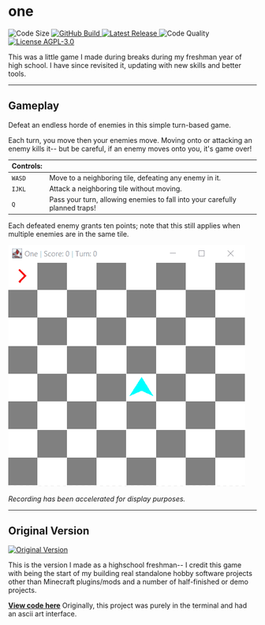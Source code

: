 # one

![Code Size](https://img.shields.io/github/languages/code-size/2kai2kai2/one?logo=github)
[
![GitHub Build](https://img.shields.io/github/workflow/status/2kai2kai2/one/build_release?logo=github)
](https://github.com/2kai2kai2/one/actions/workflows/build_release.yml)
[
![Latest Release](https://img.shields.io/github/v/release/2kai2kai2/one?display_name=tag&logo=github)
](https://github.com/2kai2kai2/one/releases/latest)
![Code Quality](https://img.shields.io/scrutinizer/quality/g/2kai2kai2/one?logo=scrutinizer&logoColor=white)
[
![License AGPL-3.0](https://img.shields.io/github/license/2kai2kai2/one?color=blue)
](https://github.com/2kai2kai2/one/blob/master/LICENSE)

This was a little game I made during breaks during my freshman year of high school. I have since revisited it, updating with new skills and better tools.

----

## Gameplay

Defeat an endless horde of enemies in this simple turn-based game.

Each turn, you move then your enemies move. Moving onto or attacking an enemy kills it-- but be careful, if an enemy moves onto you, it's game over!


| Controls: |        |
| --------- | ------ |
| `WASD`    | Move to a neighboring tile, defeating any enemy in it. |
| `IJKL`    | Attack a neighboring tile without moving. |
| `Q`       | Pass your turn, allowing enemies to fall into your carefully planned traps! |

Each defeated enemy grants ten points; note that this still applies when multiple enemies are in the same tile.

![Gameplay](assets/README/gameplay_1.gif)

*Recording has been accelerated for display purposes.*

----

## Original Version

[
![Original Version](https://img.shields.io/badge/release-v1.0.0-blue?logo=github)
](https://github.com/2kai2kai2/one/releases/tag/v1.0.0)

This is the version I made as a highschool freshman-- I credit this game with being the start of my building real standalone hobby software projects other than Minecraft plugins/mods and a number of half-finished or demo projects.

[**View code here**](https://github.com/2kai2kai2/one/tree/47da10623d1e926d05eca522970b7d975aa36a50)
Originally, this project was purely in the terminal and had an ascii art interface.